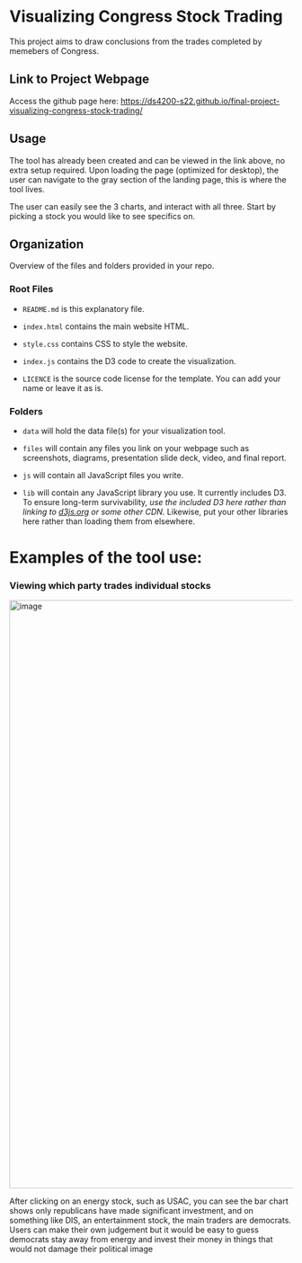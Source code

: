 # Visualizing Congress Stock Trading

This project aims to draw conclusions from the trades completed by memebers of Congress.

## Link to Project Webpage

Access the github page here: https://ds4200-s22.github.io/final-project-visualizing-congress-stock-trading/

## Usage

The tool has already been created and can be viewed in the link above, no extra setup required. Upon loading the page (optimized for desktop), the user can navigate to the gray section of the landing page, this is where the tool lives. 

The user can easily see the 3 charts, and interact with all three. Start by picking a stock you would like to see specifics on.

## Organization

Overview of the files and folders provided in your repo.

### Root Files

* `README.md` is this explanatory file.

* `index.html` contains the main website HTML. 

* `style.css` contains CSS to style the website.

* `index.js` contains the D3 code to create the visualization. 

* `LICENCE` is the source code license for the template. You can add your name or leave it as is.

### Folders

* `data` will hold the data file(s) for your visualization tool.

* `files` will contain any files you link on your webpage such as screenshots, diagrams, presentation slide deck, video, and final report.

* `js` will contain all JavaScript files you write.   

* `lib` will contain any JavaScript library you use. It currently includes D3. To ensure long-term survivability, *use the included D3 here rather than linking to [d3js.org](https://d3js.org) or some other CDN.* Likewise, put your other libraries here rather than loading them from elsewhere.



# Examples of the tool use:

### Viewing which party trades individual stocks  
<img width="1047" alt="image" src="https://user-images.githubusercontent.com/10816901/179807101-439e014f-2a89-4eb7-a978-74c8b9a3f5d8.png">

After clicking on an energy stock, such as USAC, you can see the bar chart shows only republicans have made significant investment, and on something like DIS, an entertainment stock, the main traders are democrats. Users can make their own judgement but it would be easy to guess democrats stay away from energy and invest their money in things that would not damage their political image

